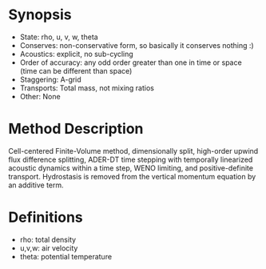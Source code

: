 # Synopsis
* State: rho, u, v, w, theta
* Conserves: non-conservative form, so basically it conserves nothing :)
* Acoustics: explicit, no sub-cycling
* Order of accuracy: any odd order greater than one in time or space (time can be different than space)
* Staggering: A-grid
* Transports: Total mass, not mixing ratios
* Other: None

# Method Description
Cell-centered Finite-Volume method, dimensionally split, high-order upwind flux difference splitting, ADER-DT time stepping with temporally linearized acoustic dynamics within a time step, WENO limiting, and positive-definite transport. Hydrostasis is removed from the vertical momentum equation by an additive term.

# Definitions
* rho: total density
* u,v,w: air velocity
* theta: potential temperature
